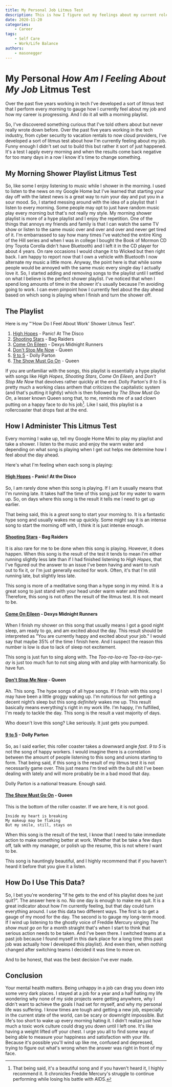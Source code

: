 ```yaml
---
title: My Personal Job Litmus Test
description: This is how I figure out my feelings about my current role.
date: 2020-11-20
categories:
    - Career
tags: 
    - Self Care
    - Work/Life Balance
authors:
    - masonegger
---
```


# My Personal _How Am I Feeling About My Job_ Litmus Test

Over the past five years working in tech I've developed a sort of litmus test that I perform every morning to gauge how I currently feel about my job and how my career is progressing. And I do it all with a morning playlist.

<!-- more -->

So, I've discovered something curious that I've told others about but never
really wrote down before. Over the past five years working in the tech industry,
from cyber security to vacation rentals to now cloud providers, I've developed
a sort of litmus test about how I'm currently feeling about my job. Funny enough
I didn't set out to build this but rather it sort of just happened. It's a test
I apply every morning and when the results come back negative for too many days
in a row I know it's time to change something. 

## My Morning Shower Playlist Litmus Test
So, like some I enjoy listening to music while I shower in the morning. I used
to listen to the news on my Google Home but I've learned that starting your day
off with the latest news is a great way to ruin your day and put you in a sour
mood. So, I started messing around with the idea of a playlist that I listen to
every morning. Some people may opt to just have random music play every morning
but that's not really my style. My morning shower playlist is more of a hype
playlist and I enjoy the repetition. One of the things that annoys
my friends and family is that I can watch the same TV show or listen to the same
music over and over and over and never get tired of it. I'm embarrassed to say 
how many times I've watched the entire King of the Hill series and when I was
in college I bought the Book of Mormon CD (my Toyota Corolla didn't have Bluetooth)
and I left it in the CD player for about 4 years. On rare occasions I would change
it to Wicked but then right back. I am happy to report now that I own a vehicle
with Bluetooth I now alternate my music a little more. Anyway, the point here
is that while some people would be annoyed with the same music every single day
I actually love it. So, I started adding and removing songs to the playlist until
I settled on what I believe is the perfect shower playlist. I've noticed that when
I spend long amounts of time in the shower it's usually because I'm avoiding 
going to work. I can even pinpoint how I currently feel about the day ahead
based on which song is playing when I finish and turn the shower off.


## The Playlist
Here is my "'How Do I Feel About Work' Shower Litmus Test".

1. [High Hopes](https://www.youtube.com/watch?v=IPXIgEAGe4U) - Panic! At The Disco
1. [Shooting Stars](https://www.youtube.com/watch?v=O-MQC_G9jTU) - Bag Raiders
1. [Come On Eileen](https://www.youtube.com/watch?v=GbpnAGajyMc) - Dexys Midnight Runners
1. [Don't Stop Me Now](https://www.youtube.com/watch?v=HgzGwKwLmgM) - Queen
1. [9 to 5](https://www.youtube.com/watch?v=UbxUSsFXYo4) - Dolly Parton
1. [The Show Must Go On](https://www.youtube.com/watch?v=huc7IL7b8S8) - Queen

If you are unfamiliar with the songs, this playlist is essentially a hype playlist
with songs like *High Hopes*, *Shooting Stars*, *Come On Eileen*, and *Don't Stop Me Now*
that devolves rather quickly at the end. Dolly Parton's *9 to 5* is pretty much a working class
anthem that criticizes the capitalistic system (and that's putting it lightly)
which is then followed by *The Show Must Go On*, a lesser known Queen song that,
to me, reminds me of a sad clown putting on a happy face to do his job[^1]. Like I 
said, this playlist is a rollercoaster that drops fast at the end. 

[^1]: That being said, it's a beautiful song and if you haven't heard it, I highly recommend it. It chronicles Freddie Mercury's struggle to continue performing while losing his battle with AIDS.

## How I Administer This Litmus Test
Every morning I wake up, tell my Google Home Mini to play my playlist and take
a shower. I listen to the music and enjoy the warm water and depending on what
song is playing when I get out helps me determine how I feel about the day ahead.

Here's what I'm feeling when each song is playing:

#### [High Hopes](https://www.youtube.com/watch?v=IPXIgEAGe4U) - Panic! At the Disco
So, I am rarely done when this song is playing. If I am it usually means that I'm
running late. It takes half the time of this song just for my water to warm up.
So, on days where this song is the result it tells me I need to get up earlier.

That being said, this is a *great* song to start your morning to. It is a fantastic
hype song and usually wakes me up quickly. Some might say it is an intense
song to start the morning off with, I think it is just intense enough.

#### [Shooting Stars](https://www.youtube.com/watch?v=O-MQC_G9jTU) - Bag Raiders
It is also rare for me to be done when this song is playing. However, it does happen.
When this song is the result of the test it tends to mean I'm either running slightly
less late than if I had finished listening to *High Hopes*, that I've figured out
the answer to an issue I've been having and want to rush out to fix it, or I'm 
just generally excited for work. Often, it's that I'm still running
late, but slightly less late.

This song is more of a meditative song than a hype song in my mind. It is a great
song to just stand with your head under warm water and think. Therefore, this song
is not often the result of the litmus test. It is not meant to be.

#### [Come On Eileen](https://www.youtube.com/watch?v=GbpnAGajyMc) - Dexys Midnight Runners
When I finish my shower on this song that usually means I got a good night
sleep, am ready to go, and am excited about the day. This result should be
interpreted as "You are currently happy and excited about your job." I would say
that maybe 35% of the time I finish here. And I suspect the reason this number
is low is due to lack of sleep not excitement.

This song is just fun to sing along with. The *Too-ra-loo-ra Too-ra-loo-rye-ay* 
is just too much fun to not sing along with and play with harmonically. So have
fun.

#### [Don't Stop Me Now](https://www.youtube.com/watch?v=HgzGwKwLmgM) - Queen
Ah. This song. The hype songs of all hype songs. If I finish with this song
I may have been a little groggy waking up. I'm notorious for not getting a 
decent night’s sleep but this song _definitely_ wakes me up. This result basically
means everything's right in my work life. I'm happy, I'm fulfilled, I'm ready to
tackle the day. This song is the result a vast majority of days. 

Who doesn't love this song? Like seriously. It just gets you pumped.

#### [9 to 5](https://www.youtube.com/watch?v=UbxUSsFXYo4) - Dolly Parton
So, as I said earlier, this roller coaster takes a downward angle _fast_. *9 to 5*
is not the song of happy workers. I would imagine there is a correlation between
the amount of people listening to this song and unions starting to form. That
being said, if this song is the result of my litmus test it is not necessarily 
game over. This just means I'm tired with the bull shit I've been dealing with
lately and will more probably be in a bad mood that day.

Dolly Parton is a national treasure. Enough said.

#### [The Show Must Go On](https://www.youtube.com/watch?v=huc7IL7b8S8) - Queen
This is the bottom of the roller coaster. If we are here, it is not good. 
```
Inside my heart is breaking
My makeup may be flaking
But my smile, still, stays on
```
When this song is the result of the test, I know that I need to take immediate
action to make something better at work. Whether that be take a few days off,
talk with my manager, or polish up the resume, this is not where I want to be.

This song is hauntingly beautiful, and I highly recommend that if you haven't
heard it before that you give it a listen. 

## How Do I Use This Data?
So, I bet you're wondering "If he gets to the end of his playlist does he just
quit?". The answer here is no. No one day is enough to make me quit. It is a 
great indicator about how I'm currently feeling, but that day could turn
everything around. I use this data two different ways. The first is to get a 
gauge of my mood for the day. The second is to gauge my long-term mood. If
I wind up listening to the ghostly voice of Freddie Mercury singing *The show
must go on* for a month straight that's when I start to think that serious action
needs to be taken. And I've been there. I switched teams at a past job because
I found myself in this dark place for a long time (this past job was actually
how I developed this playlist). And even then, when nothing changed after switching
teams I decided it was time to move on. 

And to be honest, that was the best decision I've ever made.

## Conclusion
Your mental health matters. Being unhappy in a job can drag you down into some
very dark places. I stayed at a job for a year and a half hating my life wondering
why none of my side projects were getting anywhere, why I didn't want to achieve
the goals I had set for myself, and why my personal life was suffering. I know
times are tough and getting a new job, especially in the current state of the world,
can be scary or downright impossible. But life's too short to wake up every morning
hating it. I didn't realize just how much a toxic work culture could drag you
down until I left one. It's like having a weight lifted off your chest. I urge
you all to find some way of being able to measure your happiness and satisfaction
with your life. Because it's possible you'll wind up like me, confused and depressed,
trying to figure out what's wrong when the answer was right in front of my face.
